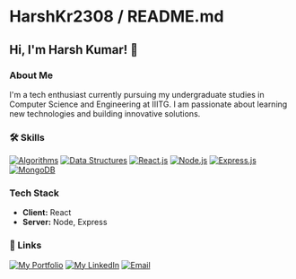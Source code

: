 # HarshKr2308 / README.md

## Hi, I'm Harsh Kumar! 👋

### About Me
I'm a tech enthusiast currently pursuing my undergraduate studies in Computer Science and Engineering at IIITG. I am passionate about learning new technologies and building innovative solutions.

### 🛠 Skills
[![Algorithms](https://img.shields.io/badge/Algorithms-blue?style=for-the-badge)](#)
[![Data Structures](https://img.shields.io/badge/Data%20Structures-green?style=for-the-badge)](#)
[![React.js](https://img.shields.io/badge/React.js-purple?style=for-the-badge)](#)
[![Node.js](https://img.shields.io/badge/Node.js-orange?style=for-the-badge)](#)
[![Express.js](https://img.shields.io/badge/Express.js-red?style=for-the-badge)](#)
[![MongoDB](https://img.shields.io/badge/MongoDB-yellow?style=for-the-badge)](#)

### Tech Stack
- **Client:** React
- **Server:** Node, Express

### 🔗 Links
[![My Portfolio](https://img.shields.io/badge/My%20Portfolio-blue?style=for-the-badge)](https://2308harsh.netlify.app/)
[![My LinkedIn](https://img.shields.io/badge/My%20LinkedIn-purple?style=for-the-badge)](https://www.linkedin.com/in/harsh-kumar-60134221b/)
[![Email](https://img.shields.io/badge/Email-red?style=for-the-badge)](mailto:harshkr5247@gmail.com)

